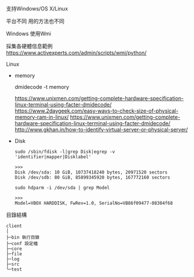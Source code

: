 

支持Windows/OS X/Linux

平台不同 用的方法也不同

Windows 使用Wmi

採集各硬體信息範例    
https://www.activexperts.com/admin/scripts/wmi/python/


Linux

- memory

    dmidecode -t memory
    
    https://www.unixmen.com/getting-complete-hardware-specification-linux-terminal-using-facter-dmidecode/
    https://www.2daygeek.com/easy-ways-to-check-size-of-physical-memory-ram-in-linux/
    https://www.unixmen.com/getting-complete-hardware-specification-linux-terminal-using-facter-dmidecode/
    http://www.gkhan.in/how-to-identify-virtual-server-or-physical-server/

- Disk

    ```
    sudo /sbin/fdisk -l|grep Disk|egrep -v 'identifier|mapper|Disklabel'
    
    >>>
    Disk /dev/sda: 10 GiB, 10737418240 bytes, 20971520 sectors
    Disk /dev/sdb: 80 GiB, 85899345920 bytes, 167772160 sectors
    ```
    
    ```
    sudo hdparm -i /dev/sda | grep Model
    
    >>>
    Model=VBOX HARDDISK, FwRev=1.0, SerialNo=VB86f09477-08304f68
    ```
    
    
    




目錄結構

```
client
│
├─bin 執行目錄
├─conf 設定檔
├─core
├─file
├─log
├─src
└─test
```




